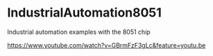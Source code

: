 # IndustrialAutomation8051
Industrial automation examples with the 8051 chip


https://www.youtube.com/watch?v=GBrmFzF3gLc&feature=youtu.be
